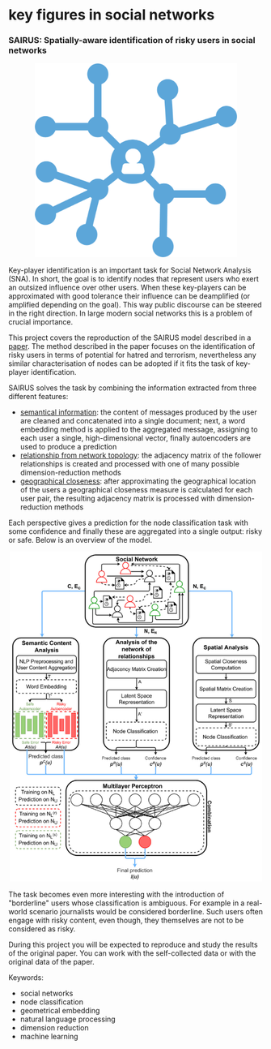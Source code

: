 # key figures in social networks

### SAIRUS: Spatially-aware identification of risky users in social networks

<p align="center"><img src="key_player.png" alt= “” width="400" height="value"></p>

Key-player identification is an important task for Social Network Analysis (SNA). In short, the goal is to identify nodes that represent users who exert an outsized influence over other users. When these key-players can be approximated with good tolerance their influence can be deamplified (or amplified depending on the goal). This way public discourse can be steered in the right direction. In large modern social networks this is a problem of crucial importance.

This project covers the reproduction of the SAIRUS model described in a [paper](https://www.sciencedirect.com/science/article/abs/pii/S1566253522002457). The method described in the paper focuses on the identification of risky users in terms of potential for hatred and terrorism, nevertheless any similar characterisation of nodes can be adopted if it fits the task of key-player identification.

SAIRUS solves the task by combining the information extracted from three different features:
* <ins>semantical information</ins>: the content of messages produced by the user are cleaned and concatenated into a single document; next, a word embedding method is applied to the aggregated message, assigning to each user a single, high-dimensional vector, finally autoencoders are used to produce a prediction
* <ins>relationship from network topology</ins>: the adjacency matrix of the follower relationships is created and processed with one of many possible dimension-reduction methods
* <ins>geographical closeness</ins>: after approximating the geographical location of the users a geographical closeness measure is calculated for each user pair, the resulting adjacency matrix is processed with dimension-reduction methods

Each perspective gives a prediction for the node classification task with some confidence and finally these are aggregated into a single output: risky or safe. Below is an overview of the model.

<p align="center"><img src="sairus_chart.png" alt= “” width="500" height="value"></p>

The task becomes even more interesting with the introduction of "borderline" users whose classification is ambiguous. For example in a real-world scenario journalists would be considered borderline. Such users often engage with risky content, even though, they themselves are not to be considered as risky.

During this project you will be expected to reproduce and study the results of the original paper. You can work with the self-collected data or with the original data of the paper.

Keywords:
* social networks
* node classification
* geometrical embedding
* natural language processing
* dimension reduction
* machine learning

